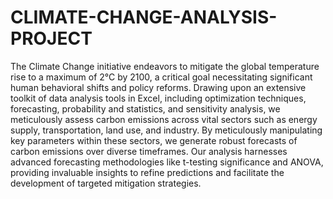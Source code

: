 # CLIMATE-CHANGE-ANALYSIS-PROJECT
The Climate Change initiative endeavors to mitigate the global temperature rise to a maximum of 2°C by 2100, a critical goal necessitating significant human behavioral shifts and policy reforms. Drawing upon an extensive toolkit of data analysis tools in Excel, including optimization techniques, forecasting, probability and statistics, and sensitivity analysis, we meticulously assess carbon emissions across vital sectors such as energy supply, transportation, land use, and industry. By meticulously manipulating key parameters within these sectors, we generate robust forecasts of carbon emissions over diverse timeframes. Our analysis harnesses advanced forecasting methodologies like t-testing significance and ANOVA, providing invaluable insights to refine predictions and facilitate the development of targeted mitigation strategies.
